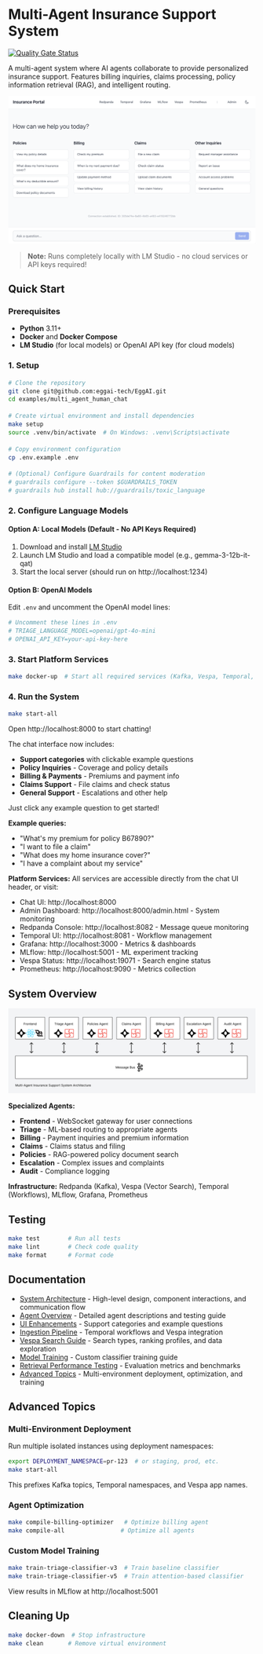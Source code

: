 # Multi-Agent Insurance Support System

[![Quality Gate Status](https://sonarcloud.io/api/project_badges/measure?project=eggai-tech_EggAI&metric=alert_status)](https://sonarcloud.io/summary/new_code?id=eggai-tech_EggAI)

A multi-agent system where AI agents collaborate to provide personalized insurance support. Features billing inquiries, claims processing, policy information retrieval (RAG), and intelligent routing.

![Chat UI Screenshot](https://raw.githubusercontent.com/eggai-tech/EggAI/refs/heads/main/docs/docs/assets/support-chat.png)

> **Note:** Runs completely locally with LM Studio - no cloud services or API keys required!

## Quick Start

### Prerequisites

- **Python** 3.11+
- **Docker** and **Docker Compose**
- **LM Studio** (for local models) or OpenAI API key (for cloud models)

### 1. Setup

```bash
# Clone the repository
git clone git@github.com:eggai-tech/EggAI.git
cd examples/multi_agent_human_chat

# Create virtual environment and install dependencies
make setup
source .venv/bin/activate  # On Windows: .venv\Scripts\activate

# Copy environment configuration
cp .env.example .env

# (Optional) Configure Guardrails for content moderation
# guardrails configure --token $GUARDRAILS_TOKEN
# guardrails hub install hub://guardrails/toxic_language
```

### 2. Configure Language Models

#### Option A: Local Models (Default - No API Keys Required)
1. Download and install [LM Studio](https://lmstudio.ai/)
2. Launch LM Studio and load a compatible model (e.g., gemma-3-12b-it-qat)
3. Start the local server (should run on http://localhost:1234)

#### Option B: OpenAI Models
Edit `.env` and uncomment the OpenAI model lines:
```bash
# Uncomment these lines in .env
# TRIAGE_LANGUAGE_MODEL=openai/gpt-4o-mini
# OPENAI_API_KEY=your-api-key-here
```

### 3. Start Platform Services

```bash
make docker-up  # Start all required services (Kafka, Vespa, Temporal, etc.)
```

### 4. Run the System

```bash
make start-all
```

Open http://localhost:8000 to start chatting!

The chat interface now includes:
- **Support categories** with clickable example questions
- **Policy Inquiries** - Coverage and policy details
- **Billing & Payments** - Premiums and payment info  
- **Claims Support** - File claims and check status
- **General Support** - Escalations and other help

Just click any example question to get started!

**Example queries:**
- "What's my premium for policy B67890?"
- "I want to file a claim"
- "What does my home insurance cover?"
- "I have a complaint about my service"

**Platform Services:**
All services are accessible directly from the chat UI header, or visit:
- Chat UI: http://localhost:8000
- Admin Dashboard: http://localhost:8000/admin.html - System monitoring
- Redpanda Console: http://localhost:8082 - Message queue monitoring
- Temporal UI: http://localhost:8081 - Workflow management
- Grafana: http://localhost:3000 - Metrics & dashboards
- MLflow: http://localhost:5001 - ML experiment tracking
- Vespa Status: http://localhost:19071 - Search engine status
- Prometheus: http://localhost:9090 - Metrics collection

## System Overview

![Architecture](https://raw.githubusercontent.com/eggai-tech/EggAI/refs/heads/main/docs/docs/assets/architecture-multi-agent-insurance-support-system.svg)

**Specialized Agents:**
- **Frontend** - WebSocket gateway for user connections
- **Triage** - ML-based routing to appropriate agents
- **Billing** - Payment inquiries and premium information
- **Claims** - Claims status and filing
- **Policies** - RAG-powered policy document search
- **Escalation** - Complex issues and complaints
- **Audit** - Compliance logging

**Infrastructure:** Redpanda (Kafka), Vespa (Vector Search), Temporal (Workflows), MLflow, Grafana, Prometheus

## Testing

```bash
make test        # Run all tests
make lint        # Check code quality
make format      # Format code
```

## Documentation

- [System Architecture](docs/system-architecture.md) - High-level design, component interactions, and communication flow
- [Agent Overview](docs/agents-overview.md) - Detailed agent descriptions and testing guide
- [UI Enhancements](docs/ui-enhancements.md) - Support categories and example questions
- [Ingestion Pipeline](docs/ingestion-pipeline.md) - Temporal workflows and Vespa integration
- [Vespa Search Guide](docs/vespa-search-guide.md) - Search types, ranking profiles, and data exploration
- [Model Training](docs/model-training.md) - Custom classifier training guide
- [Retrieval Performance Testing](docs/retrieval-performance-testing.md) - Evaluation metrics and benchmarks
- [Advanced Topics](docs/advanced-topics.md) - Multi-environment deployment, optimization, and training

## Advanced Topics

### Multi-Environment Deployment

Run multiple isolated instances using deployment namespaces:

```bash
export DEPLOYMENT_NAMESPACE=pr-123  # or staging, prod, etc.
make start-all
```

This prefixes Kafka topics, Temporal namespaces, and Vespa app names.

### Agent Optimization

```bash
make compile-billing-optimizer   # Optimize billing agent
make compile-all                # Optimize all agents
```

### Custom Model Training

```bash
make train-triage-classifier-v3  # Train baseline classifier
make train-triage-classifier-v5  # Train attention-based classifier
```

View results in MLflow at http://localhost:5001

## Cleaning Up

```bash
make docker-down  # Stop infrastructure
make clean       # Remove virtual environment
```